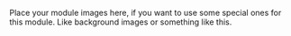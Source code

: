 Place your module images here, if you want to use some special ones for this module. Like background images or something like this.
